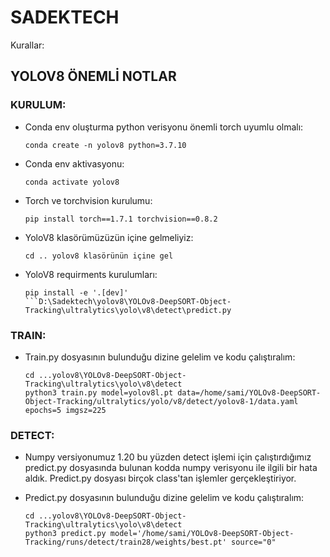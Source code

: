 # SADEKTECH
Kurallar:

## YOLOV8 ÖNEMLİ NOTLAR
### KURULUM:
* Conda env oluşturma python verisyonu önemli torch uyumlu olmalı:
  ```
  conda create -n yolov8 python=3.7.10
  ```

* Conda env aktivasyonu:
  ```
  conda activate yolov8
  ```

* Torch ve torchvision kurulumu:
  ```
  pip install torch==1.7.1 torchvision==0.8.2
  ```
  
* YoloV8 klasörümüzüzün içine gelmeliyiz:
  ```
  cd .. yolov8 klasörünün içine gel
  ```
  
* YoloV8 requirments kurulumları:
  ```
  pip install -e '.[dev]'
  ```D:\Sadektech\yolov8\YOLOv8-DeepSORT-Object-Tracking\ultralytics\yolo\v8\detect\predict.py
### TRAIN:
* Train.py dosyasının bulunduğu dizine gelelim ve kodu çalıştıralım:
  ```
  cd ...yolov8\YOLOv8-DeepSORT-Object-Tracking\ultralytics\yolo\v8\detect
  python3 train.py model=yolov8l.pt data=/home/sami/YOLOv8-DeepSORT-Object-Tracking/ultralytics/yolo/v8/detect/yolov8-1/data.yaml epochs=5 imgsz=225
  ```
### DETECT:
* Numpy versiyonumuz 1.20 bu yüzden detect işlemi için çalıştırdığımız predict.py dosyasında bulunan kodda numpy verisyonu ile ilgili bir hata aldık. Predict.py dosyası birçok class'tan işlemler gerçekleştiriyor.

* Predict.py dosyasının bulunduğu dizine gelelim ve kodu çalıştıralım:
  ```
  cd ...yolov8\YOLOv8-DeepSORT-Object-Tracking\ultralytics\yolo\v8\detect
  python3 predict.py model='/home/sami/YOLOv8-DeepSORT-Object-Tracking/runs/detect/train28/weights/best.pt' source="0"
  ```


